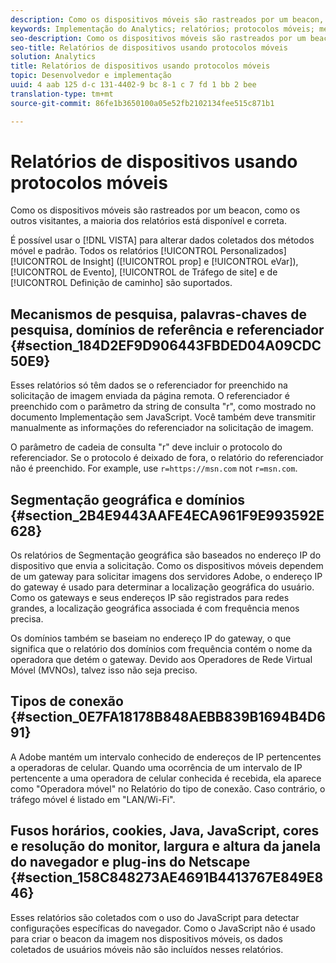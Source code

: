```yaml
---
description: Como os dispositivos móveis são rastreados por um beacon, como os outros visitantes, a maioria dos relatórios está disponível e correta.
keywords: Implementação do Analytics; relatórios; protocolos móveis; mecanismos de pesquisa; palavras-chave de pesquisa; domínios referenciadores; referenciadores; geosegmentation; domínios; tipo de conexão; fuso horário; cookies; java; javascript; cores do monitor; resolução do monitor; largura do navegador; height; netscape plug-in
seo-description: Como os dispositivos móveis são rastreados por um beacon, como os outros visitantes, a maioria dos relatórios está disponível e correta.
seo-title: Relatórios de dispositivos usando protocolos móveis
solution: Analytics
title: Relatórios de dispositivos usando protocolos móveis
topic: Desenvolvedor e implementação
uuid: 4 aab 125 d-c 131-4402-9 bc 8-1 c 7 fd 1 bb 2 bee
translation-type: tm+mt
source-git-commit: 86fe1b3650100a05e52fb2102134fee515c871b1

---
```



# Relatórios de dispositivos usando protocolos móveis

Como os dispositivos móveis são rastreados por um beacon, como os outros visitantes, a maioria dos relatórios está disponível e correta.

É possível usar o [!DNL VISTA] para alterar dados coletados dos métodos móvel e padrão. Todos os relatórios [!UICONTROL Personalizados][!UICONTROL de Insight] ([!UICONTROL prop] e [!UICONTROL eVar]), [!UICONTROL de Evento], [!UICONTROL de Tráfego de site] e de [!UICONTROL Definição de caminho] são suportados.

## Mecanismos de pesquisa, palavras-chaves de pesquisa, domínios de referência e referenciador {#section_184D2EF9D906443FBDED04A09CDC50E9}

Esses relatórios só têm dados se o referenciador for preenchido na solicitação de imagem enviada da página remota. O referenciador é preenchido com o parâmetro da string de consulta "r", como mostrado no documento Implementação sem JavaScript. Você também deve transmitir manualmente as informações do referenciador na solicitação de imagem. 

O parâmetro de cadeia de consulta "r" deve incluir o protocolo do referenciador. Se o protocolo é deixado de fora, o relatório do referenciador não é preenchido. For example, use `r=https://msn.com` not `r=msn.com`.

## Segmentação geográfica e domínios {#section_2B4E9443AAFE4ECA961F9E993592E628}

Os relatórios de Segmentação geográfica são baseados no endereço IP do dispositivo que envia a solicitação. Como os dispositivos móveis dependem de um gateway para solicitar imagens dos servidores Adobe, o endereço IP do gateway é usado para determinar a localização geográfica do usuário. Como os gateways e seus endereços IP são registrados para redes grandes, a localização geográfica associada é com frequência menos precisa.

Os domínios também se baseiam no endereço IP do gateway, o que significa que o relatório dos domínios com frequência contém o nome da operadora que detém o gateway. Devido aos Operadores de Rede Virtual Móvel (MVNOs), talvez isso não seja preciso.

## Tipos de conexão {#section_0E7FA18178B848AEBB839B1694B4D691}

A Adobe mantém um intervalo conhecido de endereços de IP pertencentes a operadoras de celular. Quando uma ocorrência de um intervalo de IP pertencente a uma operadora de celular conhecida é recebida, ela aparece como "Operadora móvel" no Relatório do tipo de conexão. Caso contrário, o tráfego móvel é listado em "LAN/Wi-Fi".

## Fusos horários, cookies, Java, JavaScript, cores e resolução do monitor, largura e altura da janela do navegador e plug-ins do Netscape {#section_158C848273AE4691B4413767E849E846}

Esses relatórios são coletados com o uso do JavaScript para detectar configurações específicas do navegador. Como o JavaScript não é usado para criar o beacon da imagem nos dispositivos móveis, os dados coletados de usuários móveis não são incluídos nesses relatórios.
